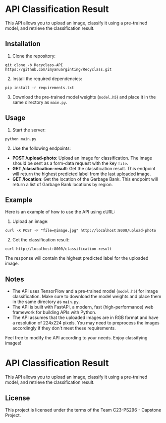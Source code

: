# API Classification Result

This API allows you to upload an image, classify it using a pre-trained model, and retrieve the classification result.

## Installation

1. Clone the repository: 
```sheel
git clone -b Recyclass-API https://github.com/imyanuarginting/Recyclass.git
 ```
2. Install the required dependencies:
```sheel
pip install -r requirements.txt
```

3. Download the pre-trained model weights (`model.h5`) and place it in the same directory as `main.py`.

## Usage

1. Start the server:
```sheel
python main.py
```


2. Use the following endpoints:

- **POST /upload-photo**: Upload an image for classification. The image should be sent as a form-data request with the key `file`.
- **GET /classification-result**: Get the classification result. This endpoint will return the highest predicted label from the last uploaded image.
- **GET /location**: Get the location of the Garbage Bank. This endpoint will return a list of Garbage Bank locations by region.
## Example

Here is an example of how to use the API using cURL:

1. Upload an image:
```sheel
curl -X POST -F "file=@image.jpg" http://localhost:8000/upload-photo
```

2. Get the classification result:
```sheel
curl http://localhost:8000/classification-result
```

The response will contain the highest predicted label for the uploaded image.

## Notes

- The API uses TensorFlow and a pre-trained model (`model.h5`) for image classification. Make sure to download the model weights and place them in the same directory as `main.py`.
- The API is built with FastAPI, a modern, fast (high-performance) web framework for building APIs with Python.
- The API assumes that the uploaded images are in RGB format and have a resolution of 224x224 pixels. You may need to preprocess the images accordingly if they don't meet these requirements.

Feel free to modify the API according to your needs. Enjoy classifying images!

# API Classification Result

This API allows you to upload an image, classify it using a pre-trained model, and retrieve the classification result.

## License

This project is licensed under the terms of the Team C23-PS296 - Capstone Project.






